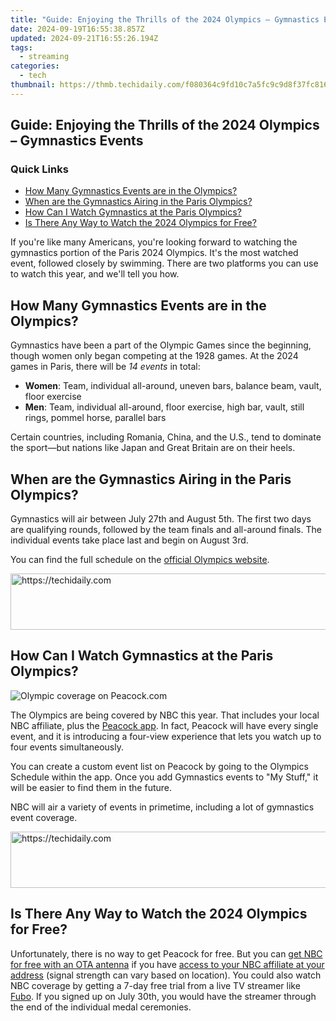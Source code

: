 ```yaml
---
title: "Guide: Enjoying the Thrills of the 2024 Olympics – Gymnastics Events"
date: 2024-09-19T16:55:38.857Z
updated: 2024-09-21T16:55:26.194Z
tags:
  - streaming
categories:
  - tech
thumbnail: https://thmb.techidaily.com/f080364c9fd10c7a5fc9c9d8f37fc816490a2b5446a3998c55dc9f0ed4866d4c.jpg
---
```


## Guide: Enjoying the Thrills of the 2024 Olympics – Gymnastics Events

### Quick Links

* [How Many Gymnastics Events are in the Olympics?](https://smart-video-creator.techidaily.com/in-2024-10-best-meme-generator-apps-for-android-and-ios/)
* [When are the Gymnastics Airing in the Paris Olympics?](https://digital-screen-recording.techidaily.com/updated-2024-approved-digital-gurus-choice-best-5-web-video-recorders/)
* [How Can I Watch Gymnastics at the Paris Olympics?](https://iphone-unlock.techidaily.com/how-to-fix-auto-lock-greyed-out-on-apple-iphone-se-2022-drfone-by-drfone-ios/)
* [Is There Any Way to Watch the 2024 Olympics for Free?](https://facebook-video-files.techidaily.com/new-in-2024-resolving-partial-muting-in-facebook-video-chats-updated-guide/)

 If you're like many Americans, you're looking forward to watching the gymnastics portion of the Paris 2024 Olympics. It's the most watched event, followed closely by swimming. There are two platforms you can use to watch this year, and we'll tell you how.

##  How Many Gymnastics Events are in the Olympics?

 Gymnastics have been a part of the Olympic Games since the beginning, though women only began competing at the 1928 games. At the 2024 games in Paris, there will be _14 events_ in total:

* **Women**: Team, individual all-around, uneven bars, balance beam, vault, floor exercise
* **Men**: Team, individual all-around, floor exercise, high bar, vault, still rings, pommel horse, parallel bars

 Certain countries, including Romania, China, and the U.S., tend to dominate the sport—but nations like Japan and Great Britain are on their heels.

##  When are the Gymnastics Airing in the Paris Olympics?

 Gymnastics will air between July 27th and August 5th. The first two days are qualifying rounds, followed by the team finals and all-around finals. The individual events take place last and begin on August 3rd.

 You can find the full schedule on the [official Olympics website](https://olympics.com/en/paris-2024/schedule/artistic-gymnastics?day=27-july).

<!-- affiliate ads begin -->
<a href="https://unicoeye.pxf.io/c/5597632/2134238/18498" target="_top" id="2134238">
  <img src="//a.impactradius-go.com/display-ad/18498-2134238" border="0" alt="https://techidaily.com" width="728" height="90"/>
</a>
<img height="0" width="0" src="https://unicoeye.pxf.io/i/5597632/2134238/18498" style="position:absolute;visibility:hidden;" border="0" />
<!-- affiliate ads end -->

##  How Can I Watch Gymnastics at the Paris Olympics?

![Olympic coverage on Peacock.com](https://static1.howtogeekimages.com/wordpress/wp-content/uploads/2024/07/2024-07-19_12-55-57.png) 

 The Olympics are being covered by NBC this year. That includes your local NBC affiliate, plus the [Peacock app](https://www.peacocktv.com/). In fact, Peacock will have every single event, and it is introducing a four-view experience that lets you watch up to four events simultaneously.

 You can create a custom event list on Peacock by going to the Olympics Schedule within the app. Once you add Gymnastics events to "My Stuff," it will be easier to find them in the future.

 NBC will air a variety of events in primetime, including a lot of gymnastics event coverage.

<!-- affiliate ads begin -->
<a href="https://ephamedtechinc.pxf.io/c/5597632/2137206/26400" target="_top" id="2137206">
  <img src="//a.impactradius-go.com/display-ad/26400-2137206" border="0" alt="https://techidaily.com" width="728" height="90"/>
</a>
<img height="0" width="0" src="https://ephamedtechinc.pxf.io/i/5597632/2137206/26400" style="position:absolute;visibility:hidden;" border="0" />
<!-- affiliate ads end -->

##  Is There Any Way to Watch the 2024 Olympics for Free?

 Unfortunately, there is no way to get Peacock for free. But you can [get NBC for free with an OTA antenna](https://sound-issues.techidaily.com/how-to-fix-a-non-functioning-steelseries-arctis-pro-microphone-complete-solution/) if you have [access to your NBC affiliate at your address](https://twitter-videos.techidaily.com/updated-crossing-platforms-upload-video-to-twittertumblr/) (signal strength can vary based on location). You could also watch NBC coverage by getting a 7-day free trial from a live TV streamer like [Fubo](https://www.fubo.tv/). If you signed up on July 30th, you would have the streamer through the end of the individual medal ceremonies.

<ins class="adsbygoogle"
     style="display:block"
     data-ad-format="autorelaxed"
     data-ad-client="ca-pub-7571918770474297"
     data-ad-slot="1223367746"></ins>

<ins class="adsbygoogle"
     style="display:block"
     data-ad-client="ca-pub-7571918770474297"
     data-ad-slot="8358498916"
     data-ad-format="auto"
     data-full-width-responsive="true"></ins>



